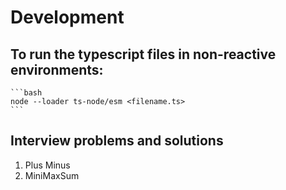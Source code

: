 # Development
## To run the typescript files in non-reactive environments:
    ```bash
    node --loader ts-node/esm <filename.ts>
    ```
## Interview problems and solutions
1. Plus Minus
2. MiniMaxSum
